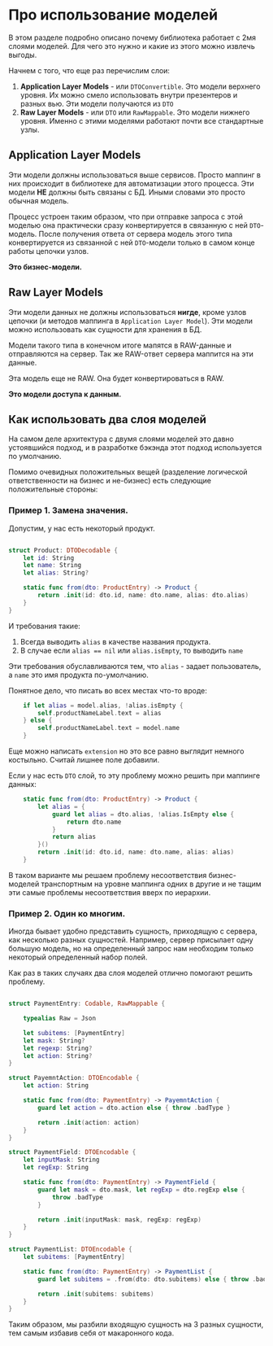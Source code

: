 # Про использование моделей

В этом разделе подробно описано почему библиотека работает с 2мя слоями моделей. Для чего это нужно и какие из этого можно извлечь выгоды. 

Начнем с того, что еще раз перечислим слои:

1) **Application Layer Models** - или `DTOConvertible`. Это модели верхнего уровня. Их можно смело использовать внутри презентеров и разных вью. Эти модели получаются из `DTO`
2) **Raw Layer Models** - или `DTO` или `RawMappable`. Это модели нижнего уровня. Именно с этими моделями работают почти все стандартные узлы. 

## Application Layer Models

Эти модели должны использоваться выше сервисов. Просто маппинг в них происходит в библиотеке для автоматизации этого процесса. 
Эти модели **НЕ** должны быть связаны с БД.
Иными словами это просто обычная модель. 

Процесс устроен таким образом, что при отправке запроса с этой моделью она практически сразу конвертируется в связанную с ней `DTO`-модель.
После получения ответа от сервера модель этого типа конвертируется из связанной с ней `DTO`-модели только в самом конце работы цепочки узлов. 

**Это бизнес-модели.**

## Raw Layer Models

Эти модели данных не должны использоваться **нигде**, кроме узлов цепочки (и методов маппинга в `Application Layer Model`).
Эти модели можно использовать как сущности для хранения в БД. 

Модели такого типа в конечном итоге мапятся в RAW-данные и отправляются на сервер. Так же RAW-ответ сервера маппится на эти данные. 

Эта модель еще не RAW. Она будет конвертироваться в RAW.

**Это модели доступа к данным.**

## Как использовать два слоя моделей

На самом деле архитектура с двумя слоями моделей это давно устоявшийся подход, и в разработке бэкэнда этот подход используется по умолчанию. 

Помимо очевидных положительных вещей (разделение логической ответственности на бизнес и не-бизнес) есть следующие положительные стороны:

### Пример 1. Замена значения. 

Допустим, у нас есть некоторый продукт. 

```Swift

struct Product: DTODecodable {
    let id: String
    let name: String
    let alias: String?

    static func from(dto: ProductEntry) -> Product {
        return .init(id: dto.id, name: dto.name, alias: dto.alias)
    }
}
```

И требования такие:
1) Всегда выводить `alias` в качестве названия продукта. 
2) В случае если `alias == nil` или `alias.isEmpty`, то выводить `name` 

Эти требования обуславливаются тем, что `alias` - задает пользователь, а `name` это имя продукта по-умолчанию. 

Понятное дело, что писать во всех местах что-то вроде:

```Swift
    if let alias = model.alias, !alias.isEmpty {
        self.productNameLabel.text = alias
    } else {
        self.productNameLabel.text = model.name
    }
```

Еще можно написать `extension` но это все равно выглядит немного костыльно. Считай лишнее поле добавили. 

Если у нас есть `DTO` слой, то эту проблему можно решить при маппинге данных:

```Swift
    static func from(dto: ProductEntry) -> Product {
        let alias = {
            guard let alias = dto.alias, !alias.IsEmpty else {
                return dto.name
            }
            return alias
        }()
        return .init(id: dto.id, name: dto.name, alias: alias)
    }
```
В таком варианте мы решаем проблему несоответствия бизнес-моделей транспортным на уровне маппинга одних в другие и не тащим эти самые проблемы несоответствия вверх по иерархии. 

### Пример 2. Один ко многим.

Иногда бывает удобно представить сущность, приходящую с сервера, как несколько разных сущностей. Например, сервер присылает одну большую модель, но на определенный запрос нам необходим только некоторый определенный набор полей. 

Как раз в таких случаях два слоя моделей отлично помогают решить проблему. 

```Swift

struct PaymentEntry: Codable, RawMappable {

    typealias Raw = Json

    let subitems: [PaymentEntry]
    let mask: String?
    let regexp: String?
    let action: String?
}

struct PayemntAction: DTOEncodable {
    let action: String

    static func from(dto: PaymentEntry) -> PayemntAction {
        guard let action = dto.action else { throw .badType } 

        return .init(action: action)
    }
}

struct PaymentField: DTOEncodable {
    let inputMask: String
    let regExp: String

    static func from(dto: PaymentEntry) -> PaymentField {
        guard let mask = dto.mask, let regExp = dto.regExp else { 
            throw .badType 
        } 

        return .init(inputMask: mask, regExp: regExp)
    }
}

struct PaymentList: DTOEncodable {
    let subitems: [PaymentEntry]

    static func from(dto: PaymentEntry) -> PaymentList {
        guard let subitems = .from(dto: dto.subitems) else { throw .badType } 

        return .init(subitems: subitems)
    }
}
```

Таким образом, мы разбили входящую сущность на 3 разных сущности, тем самым избавив себя от макаронного кода. 
